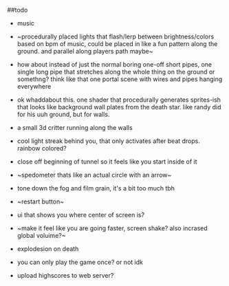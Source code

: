 ##todo

* music
* ~procedurally placed lights that flash/lerp between brightness/colors based on bpm of music, could be placed in like a fun pattern along the ground. and parallel along players path maybe~
* how about instead of just the normal boring one-off short pipes, one single long pipe that stretches along the whole thing on the ground or somethng? think like that one portal scene with wires and pipes hanging everywhere
* ok whaddabout this. one shader that procedurally generates sprites-ish that looks like background wall plates from the death star. like randy did for his uuh ground, but for walls. 
* a small 3d critter running along the walls 
* cool light streak behind you, that only activates after beat drops. rainbow colored?
* close off beginning of tunnel so it feels like you start inside of it
* ~spedometer thats like an actual circle with an arrow~
* tone down the fog and film grain, it's a bit too much tbh
* ~restart button~

* ui that shows you where center of screen is?

* ~make it feel like you are going faster, screen shake? also incrased global voluime?~
* explodesion on death

* you can only play the game once?  or not idk
* upload highscores to web server?

